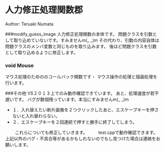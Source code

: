 人力修正処理関数郡
=====
Author: Teruaki Numata

###modify_guess_image
人力修正処理関数の本体です。
 問題クラスを引数として取り込めていないです。すみませんm(_ _)m
 その代わり、引数の内容自体は問題クラスのメンバ変数と同じものを取り込みます。
 後ほど問題クラスを引数として取り込めるように修正します。

### void Mouse
マウス処理のためののコールバック関数です・
 マウス操作の処理と描画処理を行います。
 
 
 
###その他
VS２０１３上でのみ動作確認できています。
あと、処理速度が若干遅いです。
バグが数個残っています。本当にすみませんm(_ _)m
* １．入れ替えたい断片画像を２つクリックしたあと、エスケープキーを押さないと入れ替わらない。
* ２．エスケープキーを２回連続で押すと勝手に終了してしまう。

　
　これらについても修正していきます。
　
　test.cppで動作確認できます。上記以外のバグ・不具合等があるかもしれないのでもし見つけた場合は連絡をお願いします。
